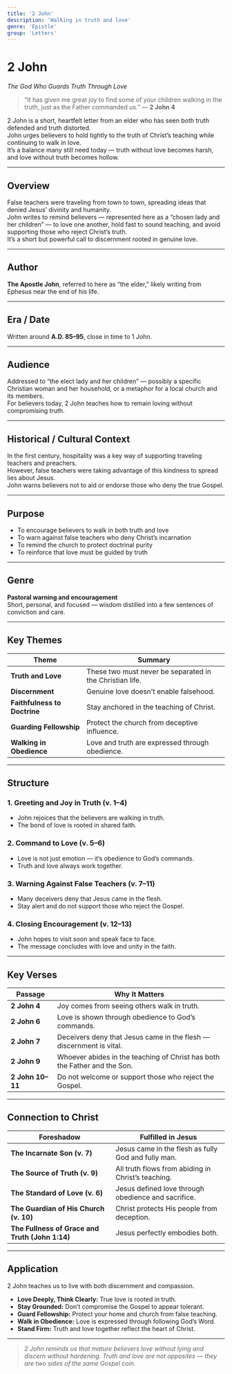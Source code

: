 ```yaml
---
title: '2 John'
description: 'Walking in truth and love'
genre: 'Epistle'
group: 'Letters'
---
```


# 2 John  
*The God Who Guards Truth Through Love*

> “It has given me great joy to find some of your children walking in the truth, just as the Father commanded us.” — **2 John 4**

2 John is a short, heartfelt letter from an elder who has seen both truth defended and truth distorted.  
John urges believers to hold tightly to the truth of Christ’s teaching while continuing to walk in love.  
It’s a balance many still need today — truth without love becomes harsh, and love without truth becomes hollow.

---

## Overview  
False teachers were traveling from town to town, spreading ideas that denied Jesus’ divinity and humanity.  
John writes to remind believers — represented here as a “chosen lady and her children” — to love one another, hold fast to sound teaching, and avoid supporting those who reject Christ’s truth.  
It’s a short but powerful call to discernment rooted in genuine love.

---

## Author  
**The Apostle John**, referred to here as “the elder,” likely writing from Ephesus near the end of his life.

---

## Era / Date  
Written around **A.D. 85–95**, close in time to 1 John.

---

## Audience  
Addressed to “the elect lady and her children” — possibly a specific Christian woman and her household, or a metaphor for a local church and its members.  
For believers today, 2 John teaches how to remain loving without compromising truth.

---

## Historical / Cultural Context  
In the first century, hospitality was a key way of supporting traveling teachers and preachers.  
However, false teachers were taking advantage of this kindness to spread lies about Jesus.  
John warns believers not to aid or endorse those who deny the true Gospel.

---

## Purpose  
- To encourage believers to walk in both truth and love  
- To warn against false teachers who deny Christ’s incarnation  
- To remind the church to protect doctrinal purity  
- To reinforce that love must be guided by truth  

---

## Genre  
**Pastoral warning and encouragement**  
Short, personal, and focused — wisdom distilled into a few sentences of conviction and care.

---

## Key Themes  

| Theme | Summary |
|-------|----------|
| **Truth and Love** | These two must never be separated in the Christian life. |
| **Discernment** | Genuine love doesn’t enable falsehood. |
| **Faithfulness to Doctrine** | Stay anchored in the teaching of Christ. |
| **Guarding Fellowship** | Protect the church from deceptive influence. |
| **Walking in Obedience** | Love and truth are expressed through obedience. |

---

## Structure  

### 1. Greeting and Joy in Truth (v. 1–4)
- John rejoices that the believers are walking in truth.  
- The bond of love is rooted in shared faith.  

### 2. Command to Love (v. 5–6)
- Love is not just emotion — it’s obedience to God’s commands.  
- Truth and love always work together.  

### 3. Warning Against False Teachers (v. 7–11)
- Many deceivers deny that Jesus came in the flesh.  
- Stay alert and do not support those who reject the Gospel.  

### 4. Closing Encouragement (v. 12–13)
- John hopes to visit soon and speak face to face.  
- The message concludes with love and unity in the faith.  

---

## Key Verses  

| Passage | Why It Matters |
|----------|----------------|
| **2 John 4** | Joy comes from seeing others walk in truth. |
| **2 John 6** | Love is shown through obedience to God’s commands. |
| **2 John 7** | Deceivers deny that Jesus came in the flesh — discernment is vital. |
| **2 John 9** | Whoever abides in the teaching of Christ has both the Father and the Son. |
| **2 John 10–11** | Do not welcome or support those who reject the Gospel. |

---

## Connection to Christ  

| Foreshadow | Fulfilled in Jesus |
|-------------|-------------------|
| **The Incarnate Son (v. 7)** | Jesus came in the flesh as fully God and fully man. |
| **The Source of Truth (v. 9)** | All truth flows from abiding in Christ’s teaching. |
| **The Standard of Love (v. 6)** | Jesus defined love through obedience and sacrifice. |
| **The Guardian of His Church (v. 10)** | Christ protects His people from deception. |
| **The Fullness of Grace and Truth (John 1:14)** | Jesus perfectly embodies both. |

---

## Application  
2 John teaches us to live with both discernment and compassion.  
- **Love Deeply, Think Clearly:** True love is rooted in truth.  
- **Stay Grounded:** Don’t compromise the Gospel to appear tolerant.  
- **Guard Fellowship:** Protect your home and church from false teaching.  
- **Walk in Obedience:** Love is expressed through following God’s Word.  
- **Stand Firm:** Truth and love together reflect the heart of Christ.  

---

> *2 John reminds us that mature believers love without lying and discern without hardening. Truth and love are not opposites — they are two sides of the same Gospel coin.*
